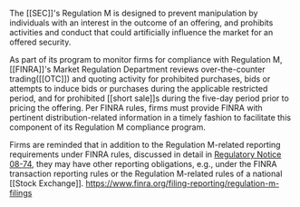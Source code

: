 The [[SEC]]'s Regulation M is designed to prevent manipulation by individuals with an interest in the outcome of an offering, and prohibits activities and conduct that could artificially influence the market for an offered security.

As part of its program to monitor firms for compliance with Regulation M, [[FINRA]]'s Market Regulation Department reviews over-the-counter trading([[OTC]]) and quoting activity for prohibited purchases, bids or attempts to induce bids or purchases during the applicable restricted period, and for prohibited [[short sale]]s during the five-day period prior to pricing the offering. Per FINRA rules, firms must provide FINRA with pertinent distribution-related information in a timely fashion to facilitate this component of its Regulation M compliance program.

Firms are reminded that in addition to the Regulation M-related reporting requirements under FINRA rules, discussed in detail in [Regulatory Notice 08-74](https://www.finra.org/node/7419), they may have other reporting obligations, e.g., under the FINRA transaction reporting rules or the Regulation M-related rules of a national [[Stock Exchange]].
https://www.finra.org/filing-reporting/regulation-m-filings